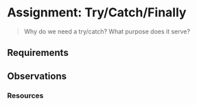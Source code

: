 # Assignment: Try/Catch/Finally

> Why do we need a try/catch? What purpose does it serve?

## Requirements

## Observations

### Resources
